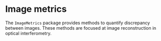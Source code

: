 # Image metrics

The `ImageMetrics` package provides methods to quantify discrepancy between images. These
methods are focused at image reconstruction in optical interferometry.
